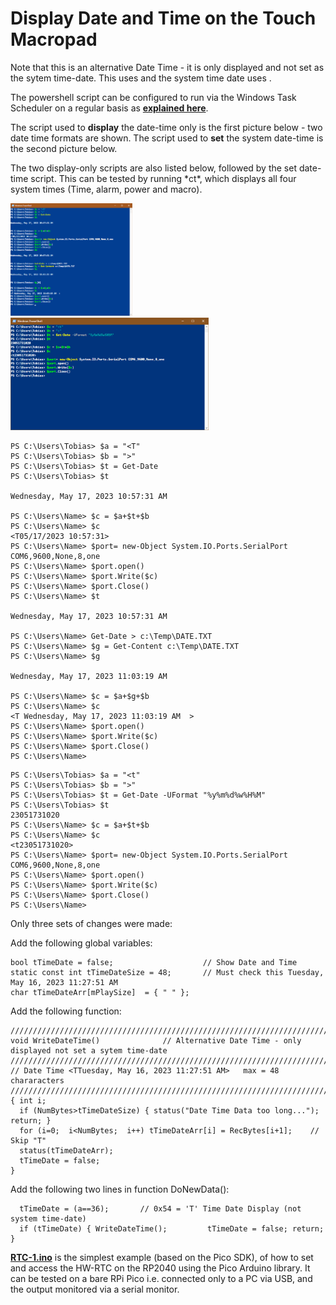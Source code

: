 # Display Date and Time on the Touch Macropad

Note that this is an alternative Date Time - it is only displayed and not set as the sytem time-date.
This uses <T  > and the system time date uses <t  >.

The powershell script can be configured to run via the Windows Task Scheduler on a regular basis as [**explained here**](https://www.partitionwizard.com/partitionmanager/automate-powershell-scripts.html). 

The script used to **display** the date-time only is the first picture below - two date time formats are shown.
The script used to **set** the system date-time is the second picture below. 
  
The two display-only scripts are also listed below, followed by the set date-time script. This can be tested by running \*ct\*, which displays all four system times (Time, alarm, power and macro).

<p align="left">
<img src="images/SetDateTime1.png" height="180" /> 
<img src="images/SetDateTime2.png" height="180" /> 
</p>

``` 
PS C:\Users\Tobias> $a = "<T"
PS C:\Users\Tobias> $b = ">"
PS C:\Users\Tobias> $t = Get-Date
PS C:\Users\Tobias> $t

Wednesday, May 17, 2023 10:57:31 AM

PS C:\Users\Name> $c = $a+$t+$b
PS C:\Users\Name> $c
<T05/17/2023 10:57:31>
PS C:\Users\Name> $port= new-Object System.IO.Ports.SerialPort COM6,9600,None,8,one
PS C:\Users\Name> $port.open()
PS C:\Users\Name> $port.Write($c)
PS C:\Users\Name> $port.Close()
PS C:\Users\Name> $t

Wednesday, May 17, 2023 10:57:31 AM

PS C:\Users\Name> Get-Date > c:\Temp\DATE.TXT
PS C:\Users\Name> $g = Get-Content c:\Temp\DATE.TXT
PS C:\Users\Name> $g

Wednesday, May 17, 2023 11:03:19 AM

PS C:\Users\Name> $c = $a+$g+$b
PS C:\Users\Name> $c
<T Wednesday, May 17, 2023 11:03:19 AM  >
PS C:\Users\Name> $port.open()
PS C:\Users\Name> $port.Write($c)
PS C:\Users\Name> $port.Close()
PS C:\Users\Name>
``` 

``` 
PS C:\Users\Tobias> $a = "<t"
PS C:\Users\Tobias> $b = ">"
PS C:\Users\Tobias> $t = Get-Date -UFormat "%y%m%d%w%H%M"
PS C:\Users\Tobias> $t
23051731020
PS C:\Users\Name> $c = $a+$t+$b
PS C:\Users\Name> $c
<t23051731020>
PS C:\Users\Name> $port= new-Object System.IO.Ports.SerialPort COM6,9600,None,8,one
PS C:\Users\Name> $port.open()
PS C:\Users\Name> $port.Write($c)
PS C:\Users\Name> $port.Close()
PS C:\Users\Name>
``` 

Only three sets of changes were made:

Add the following global variables:
``` 
bool tTimeDate = false;                    // Show Date and Time
static const int tTimeDateSize = 48;       // Must check this Tuesday, May 16, 2023 11:27:51 AM
char tTimeDateArr[mPlaySize]  = { " " };      
``` 

Add the following function:
``` 
//////////////////////////////////////////////////////////////////////////////////////////////////////
void WriteDateTime()              // Alternative Date Time - only displayed not set a sytem time-date
//////////////////////////////////////////////////////////////////////////////////////////////////////
// Date Time <TTuesday, May 16, 2023 11:27:51 AM>   max = 48 chararacters 
///////////////////////////////////////////////////////////////////////////// 
{ int i; 
  if (NumBytes>tTimeDateSize) { status("Date Time Data too long..."); return; }               
  for (i=0;  i<NumBytes;  i++) tTimeDateArr[i] = RecBytes[i+1];    // Skip "T"               
  status(tTimeDateArr); 
  tTimeDate = false; 
}
``` 

Add the following two lines in function DoNewData():
``` 
  tTimeDate = (a==36);       // 0x54 = 'T' Time Date Display (not system time-date)
  if (tTimeDate) { WriteDateTime();         tTimeDate = false; return; }
``` 

[**RTC-1.ino**](RTC-1.ino) is the simplest example (based on the Pico SDK), of how to set and access the HW-RTC on the RP2040 using the Pico Arduino library.
It can be tested on a bare RPi Pico i.e. connected only to a PC via USB, and the output monitored via a serial monitor.
